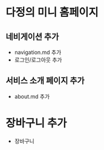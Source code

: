 # 다정의 미니 홈페이지


## 네비게이션 추가
- navigation.md 추가
- 로그인/로그아웃 추가

## 서비스 소개 페이지 추가
- about.md 추가

# 장바구니 추가
- 장바구니